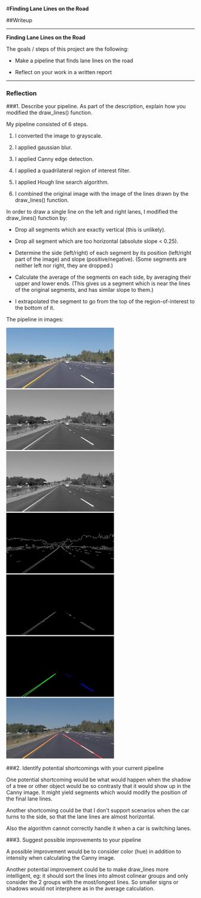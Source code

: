 #**Finding Lane Lines on the Road** 

##Writeup

---

**Finding Lane Lines on the Road**

The goals / steps of this project are the following:

* Make a pipeline that finds lane lines on the road

* Reflect on your work in a written report


[//]: # (Image References)

[image0]: ./pipeline/0.jpg "Original"
[image1]: ./pipeline/1.jpg "Grayscale"
[image2]: ./pipeline/2.jpg "Blurred"
[image3]: ./pipeline/3.jpg "Canny"
[image4]: ./pipeline/4.jpg "Region of interest"
[image5]: ./pipeline/5.jpg "Hough lines"
[image6]: ./pipeline/6.jpg "Combined"

---

### Reflection

###1. Describe your pipeline. As part of the description, explain how you modified the draw_lines() function.

My pipeline consisted of 6 steps. 

1. I converted the image to grayscale.

2. I applied gaussian blur.

3. I applied Canny edge detection.

4. I applied a quadrilateral region of interest filter.

5. I applied Hough line search algorithm.

6. I combined the original image with the image of the lines drawn by the draw_lines() function.

In order to draw a single line on the left and right lanes, I modified the draw_lines() function by:

* Drop all segments which are exactly vertical (this is unlikely).

* Drop all segment which are too horizontal (absolute slope < 0.25).

* Determine the side (left/right) of each segment by its position (left/right part of the image) and slope (positive/negative).
(Some segments are neither left nor right, they are dropped.)

* Calculate the average of the segments on each side, by averaging their upper and lower ends. 
(This gives us a segment which is near the lines of the original segments, and has similar slope to them.)

* I extrapolated the segment to go from the top of the region-of-interest to the bottom of it.

The pipeline in images:

![Pipeline 0][image0]
![Pipeline 1][image1]
![Pipeline 2][image2]
![Pipeline 3][image3]
![Pipeline 4][image4]
![Pipeline 5][image5]
![Pipeline 6][image6]


###2. Identify potential shortcomings with your current pipeline


One potential shortcoming would be what would happen when the shadow of a tree or other object would be so contrasty that it would show up in the Canny image. 
It might yield segments which would modify the position of the final lane lines. 

Another shortcoming could be that I don't support scenarios when the car turns to the side, so that the lane lines are almost horizontal.

Also the algorithm cannot correctly handle it when a car is switching lanes.


###3. Suggest possible improvements to your pipeline

A possible improvement would be to consider color (hue) in addition to intensity when calculating the Canny image.

Another potential improvement could be to make draw_lines more intelligent, 
eg: it should sort the lines into almost colinear groups and only consider the 2 groups with the most/longest lines.
So smaller signs or shadows would not interphere as in the average calculation.
